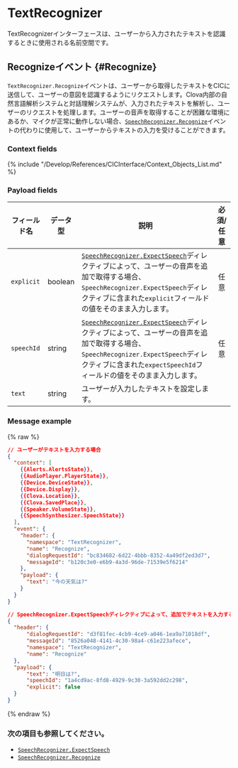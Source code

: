 # TextRecognizer

TextRecognizerインターフェースは、ユーザーから入力されたテキストを認識するときに使用される名前空間です。

## Recognizeイベント {#Recognize}
`TextRecognizer.Recognize`イベントは、ユーザーから取得したテキストをCICに送信して、ユーザーの意図を認識するようにリクエストします。Clova内部の自然言語解析システムと対話理解システムが、入力されたテキストを解析し、ユーザーのリクエストを処理します。ユーザーの音声を取得することが困難な環境にあるか、マイクが正常に動作しない場合、[`SpeechRecognizer.Recognize`](/Develop/References/CICInterface/SpeechRecognizer.md#Recognize)イベントの代わりに使用して、ユーザーからテキストの入力を受けることができます。

### Context fields

{% include "/Develop/References/CICInterface/Context_Objects_List.md" %}

### Payload fields
| フィールド名       | データ型    | 説明                     | 必須/任意 |
|---------------|---------|-----------------------------|:---------:|
| `explicit`         | boolean  | [`SpeechRecognizer.ExpectSpeech`](/Develop/References/CICInterface/SpeechRecognizer.md#ExpectSpeech)ディレクティブによって、ユーザーの音声を追加で取得する場合、`SpeechRecognizer.ExpectSpeech`ディレクティブに含まれた`explicit`フィールドの値をそのまま入力します。  | 任意  |
| `speechId`   | string   | [`SpeechRecognizer.ExpectSpeech`](/Develop/References/CICInterface/SpeechRecognizer.md#ExpectSpeech)ディレクティブによって、ユーザーの音声を追加で取得する場合、`SpeechRecognizer.ExpectSpeech`ディレクティブに含まれた`expectSpeechId`フィールドの値をそのまま入力します。  | 任意  |
| `text`        | string  | ユーザーが入力したテキストを設定します。 |      |

### Message example
{% raw %}
```json
// ユーザーがテキストを入力する場合
{
  "context": [
    {{Alerts.AlertsState}},
    {{AudioPlayer.PlayerState}},
    {{Device.DeviceState}},
    {{Device.Display}},
    {{Clova.Location}},
    {{Clova.SavedPlace}},
    {{Speaker.VolumeState}},
    {{SpeechSynthesizer.SpeechState}}
  ],
  "event": {
    "header": {
      "namespace": "TextRecognizer",
      "name": "Recognize",
      "dialogRequestId": "bc834682-6d22-4bbb-8352-4a49df2ed3d7",
      "messageId": "b120c3e0-e6b9-4a3d-96de-71539e5f6214"
    },
    "payload": {
      "text": "今の天気は?"
    }
  }
}

// SpeechRecognizer.ExpectSpeechディレクティブによって、追加でテキストを入力する場合
{
  "header": {
      "dialogRequestId": "d3f81fec-4cb9-4ce9-a046-1ea9a71018df",
      "messageId": "8526a048-4141-4c30-98a4-c61e223afece",
      "namespace": "TextRecognizer",
      "name": "Recognize"
  },
  "payload": {
      "text": "明日は?",
      "speechId": "1a4cd9ac-8fd8-4929-9c30-3a592dd2c298",
      "explicit": false
  }
}
```
{% endraw %}

### 次の項目も参照してください。
* [`SpeechRecognizer.ExpectSpeech`](/Develop/References/CICInterface/SpeechRecognizer.md#ExpectSpeech)
* [`SpeechRecognizer.Recognize`](/Develop/References/CICInterface/SpeechRecognizer.md#Recognize)
